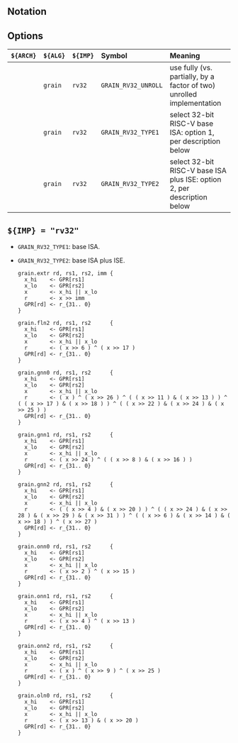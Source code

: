 <!--- -------------------------------------------------------------------- --->

## Notation

<!--- -------------------------------------------------------------------- --->

## Options

| `${ARCH}` | `${ALG}`   | `${IMP}`  | Symbol                 | Meaning                                                                 |
| :-------- | :--------- | :-------- | :--------------------- | :---------------------------------------------------------------------- |
|           | `grain`    | `rv32`    | `GRAIN_RV32_UNROLL`    | use fully (vs. partially, by a factor of two) unrolled implementation   |
|           | `grain`    | `rv32`    | `GRAIN_RV32_TYPE1`     | select 32-bit RISC-V base ISA:          option 1, per description below |
|           | `grain`    | `rv32`    | `GRAIN_RV32_TYPE2`     | select 32-bit RISC-V base ISA plus ISE: option 2, per description below |

<!--- -------------------------------------------------------------------- --->

## `${IMP} = "rv32"`

- `GRAIN_RV32_TYPE1`: base ISA.

- `GRAIN_RV32_TYPE2`: base ISA plus ISE.

  ```
  grain.extr rd, rs1, rs2, imm {
    x_hi    <- GPR[rs1]
    x_lo    <- GPR[rs2]
    x       <- x_hi || x_lo
    r       <- x >> imm
    GPR[rd] <- r_{31.. 0}
  }

  grain.fln2 rd, rs1, rs2      {
    x_hi    <- GPR[rs1]
    x_lo    <- GPR[rs2]
    x       <- x_hi || x_lo
    r       <- ( x >> 6 ) ^ ( x >> 17 )
    GPR[rd] <- r_{31.. 0}
  }

  grain.gnn0 rd, rs1, rs2      {
    x_hi    <- GPR[rs1]
    x_lo    <- GPR[rs2]
    x       <- x_hi || x_lo
    r       <- ( x ) ^ ( x >> 26 ) ^ ( ( x >> 11 ) & ( x >> 13 ) ) ^ ( ( x >> 17 ) & ( x >> 18 ) ) ^ ( ( x >> 22 ) & ( x >> 24 ) & ( x >> 25 ) )
    GPR[rd] <- r_{31.. 0}
  }

  grain.gnn1 rd, rs1, rs2      {
    x_hi    <- GPR[rs1]
    x_lo    <- GPR[rs2]
    x       <- x_hi || x_lo
    r       <- ( x >> 24 ) ^ ( ( x >> 8 ) & ( x >> 16 ) )
    GPR[rd] <- r_{31.. 0}
  }

  grain.gnn2 rd, rs1, rs2      {
    x_hi    <- GPR[rs1]
    x_lo    <- GPR[rs2]
    x       <- x_hi || x_lo
    r       <- ( ( x >> 4 ) & ( x >> 20 ) ) ^ ( ( x >> 24 ) & ( x >> 28 ) & ( x >> 29 ) & ( x >> 31 ) ) ^ ( ( x >> 6 ) & ( x >> 14 ) & ( x >> 18 ) ) ^ ( x >> 27 )
    GPR[rd] <- r_{31.. 0}
  }

  grain.onn0 rd, rs1, rs2      {
    x_hi    <- GPR[rs1]
    x_lo    <- GPR[rs2]
    x       <- x_hi || x_lo
    r       <- ( x >> 2 ) ^ ( x >> 15 )
    GPR[rd] <- r_{31.. 0}
  }

  grain.onn1 rd, rs1, rs2      {
    x_hi    <- GPR[rs1]
    x_lo    <- GPR[rs2]
    x       <- x_hi || x_lo
    r       <- ( x >> 4 ) ^ ( x >> 13 )
    GPR[rd] <- r_{31.. 0}
  }

  grain.onn2 rd, rs1, rs2      {
    x_hi    <- GPR[rs1]
    x_lo    <- GPR[rs2]
    x       <- x_hi || x_lo
    r       <- ( x ) ^ ( x >> 9 ) ^ ( x >> 25 )
    GPR[rd] <- r_{31.. 0}
  }

  grain.oln0 rd, rs1, rs2      {
    x_hi    <- GPR[rs1]
    x_lo    <- GPR[rs2]
    x       <- x_hi || x_lo
    r       <- ( x >> 13 ) & ( x >> 20 )
    GPR[rd] <- r_{31.. 0}
  }
  ```

<!--- -------------------------------------------------------------------- --->
